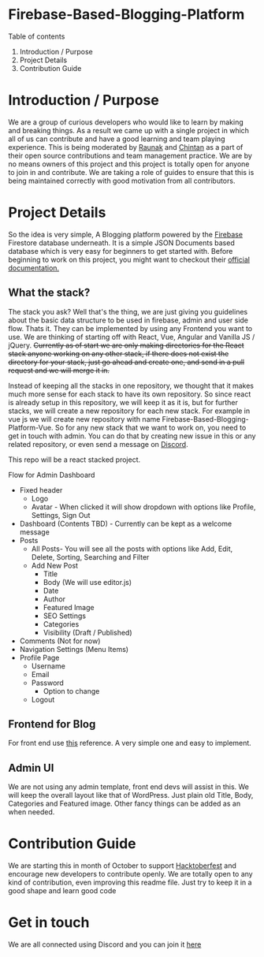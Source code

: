 
# Firebase-Based-Blogging-Platform
Table of contents
1. Introduction / Purpose
2. Project Details
3. Contribution Guide

# Introduction / Purpose
We are a group of curious developers who would like to learn by making and breaking things. As a result we came up with a single project in which all of us can contribute and have a good learning and team playing experience. 
This is being moderated by [Raunak](https://github.com/raunakhajela) and [Chintan](https://github.com/ChintanPalan) as a part of their open source contributions and team management practice. We are by no means owners of this project and this project is totally open for anyone to join in and contribute. We are taking a role of guides to ensure that this is being maintained correctly with good motivation from all contributors.

# Project Details

So the idea is very simple, A Blogging platform powered by the [Firebase](https://firebase.google.com) Firestore database underneath.
It is a simple JSON Documents based database which is very easy for beginners to get started with. Before beginning to work on this project, you might want to checkout their [official documentation.](https://firebase.google.com/docs/firestore/quickstart) 
## What the stack?
The stack you ask? Well that's the thing, we are just giving you guidelines about the basic data structure to be used in firebase, admin and user side flow. Thats it.
They can be implemented by using any Frontend you want to use. We are thinking of starting off with React, Vue, Angular and Vanilla JS / jQuery.
~~Currently as of start we are only making directories for the React stack anyone working on any other stack, if there does not exist the directory for your stack, just go ahead and create one, and send in a pull request and we will merge it in.~~

Instead of keeping all the stacks in one repository, we thought that it makes much more sense for each stack to have its own repository. So since react is already setup in this repository, we will keep it as it is, but for further stacks, we will create a new repository for each new stack. For example in vue js we will create new repository with name Firebase-Based-Blogging-Platform-Vue.
So for any new stack that we want to work on, you need to get in touch with admin. You can do that by creating new issue in this or any related repository, or even send a message on [Discord](https://discord.gg/mXfydfW). 

This repo will be a react stacked project.

Flow for Admin Dashboard
* Fixed header
	*  Logo
	* Avatar - When clicked it will show dropdown with options like Profile, Settings, Sign Out  
* Dashboard (Contents TBD) - Currently can be kept as a welcome message
* Posts
	* All Posts- You will see all the posts with options like Add, Edit, Delete, Sorting, Searching and Filter
	* Add New Post
		* Title
		* Body (We will use editor.js)
		* Date
		* Author
		* Featured Image
		* SEO Settings
		* Categories
		* Visibility (Draft / Published)
* Comments (Not for now)
* Navigation Settings (Menu Items)
* Profile Page
	* Username
	* Email
	* Password
		* Option to change
	* Logout

## Frontend for Blog
For front end use [this](https://www.taniarascia.com/) reference. A very simple one and easy to implement.

## Admin UI
We are not using any admin template, front end devs will assist in this.
We will keep the overall layout like that of WordPress.
Just plain old Title, Body, Categories and Featured image.
Other fancy things can be added as an when needed.


# Contribution Guide
We are starting this in month of October to support [Hacktoberfest](https://hacktoberfest.digitalocean.com) and encourage new developers to contribute openly. We are totally open to any kind of contribution, even improving this readme file. 
Just try to keep it in a good shape and learn good code

# Get in touch
We are all connected using Discord and you can join it [here](https://discord.gg/mXfydfW)